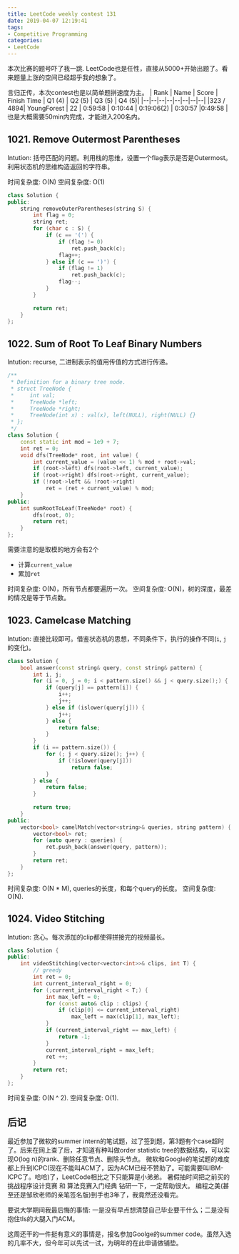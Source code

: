 ```yaml
---
title: LeetCode weekly contest 131
date: 2019-04-07 12:19:41
tags:
- Competitive Programming
categories:
- LeetCode
---
```


本次比赛的题号吓了我一跳. LeetCode也是任性，直接从5000+开始出题了。看来题量上涨的空间已经超乎我的想象了。

言归正传，本次contest也是以简单题拼速度为主。
| Rank |	Name |	Score |	Finish Time | 	Q1 (4) |	Q2 (5) |	Q3 (5) |	Q4 (5)|
|--|--|--|--|--|--|--|--|
|323 / 4894|	YoungForest |	22 | 	0:59:58	 | 0:10:44 | 0:19:06(2) |	0:30:57 |0:49:58 |
也是大概需要50min内完成，才能进入200名内。

## 1021. Remove Outermost Parentheses

Intution:
括号匹配的问题。利用栈的思维，设置一个flag表示是否是Outermost。利用状态机的思维构造返回的字符串。

时间复杂度: O(N)
空间复杂度: O(1)

```cpp
class Solution {
public:
    string removeOuterParentheses(string S) {
        int flag = 0;
        string ret;
        for (char c : S) {
            if (c == '(') {
                if (flag != 0)
                    ret.push_back(c);
                flag++;
            } else if (c == ')') {
                if (flag != 1)
                    ret.push_back(c);
                flag--;
            }
        }
        
        return ret;
    }
};
```

## 1022. Sum of Root To Leaf Binary Numbers

Intution:
recurse, 二进制表示的值用传值的方式进行传递。

```cpp
/**
 * Definition for a binary tree node.
 * struct TreeNode {
 *     int val;
 *     TreeNode *left;
 *     TreeNode *right;
 *     TreeNode(int x) : val(x), left(NULL), right(NULL) {}
 * };
 */
class Solution {
    const static int mod = 1e9 + 7;
    int ret = 0;
    void dfs(TreeNode* root, int value) {
        int current_value = (value << 1) % mod + root->val;
        if (root->left) dfs(root->left, current_value);
        if (root->right) dfs(root->right, current_value);
        if (!root->left && !root->right)
            ret = (ret + current_value) % mod;
    }
public:
    int sumRootToLeaf(TreeNode* root) {
        dfs(root, 0);
        return ret;
    }
};
```

需要注意的是取模的地方会有2个
- 计算`current_value`
- 累加`ret`

时间复杂度: O(N)，所有节点都要遍历一次。
空间复杂度: O(N)，树的深度，最差的情况是等于节点数。

## 1023. Camelcase Matching

Intution:
直接比较即可。借鉴状态机的思想，不同条件下，执行的操作不同(`i`, `j`的变化)。

```cpp
class Solution {
    bool answer(const string& query, const string& pattern) {
        int i, j;
        for (i = 0, j = 0; i < pattern.size() && j < query.size();) {
            if (query[j] == pattern[i]) {
                i++;
                j++;
            } else if (islower(query[j])) {
                j++;
            } else {
                return false;
            }
        }
        if (i == pattern.size()) {
            for (; j < query.size(); j++) {
                if (!islower(query[j]))
                    return false;
            }
        } else {
            return false;
        }
        
        return true;
    }
public:
    vector<bool> camelMatch(vector<string>& queries, string pattern) {
        vector<bool> ret;
        for (auto query : queries) {
            ret.push_back(answer(query, pattern));
        }
        return ret;
    }
};
```

时间复杂度: O(N * M), queries的长度，和每个query的长度。
空间复杂度: O(N).

## 1024. Video Stitching

Intution:
贪心。每次添加的clip都使得拼接完的视频最长。

```cpp
class Solution {
public:
    int videoStitching(vector<vector<int>>& clips, int T) {
        // greedy
        int ret = 0;
        int current_interval_right = 0;
        for (;current_interval_right < T;) {
            int max_left = 0;
            for (const auto& clip : clips) {
                if (clip[0] <= current_interval_right)
                    max_left = max(clip[1], max_left);
            }
            if (current_interval_right == max_left) {
                return -1;
            }
            current_interval_right = max_left;
            ret ++;
        }
        return ret;
    }
};
```

时间复杂度: O(N ^ 2).
空间复杂度: O(1).

## 后记

最近参加了微软的summer intern的笔试题，过了签到题，第3题有个case超时了。后来在网上查了后，才知道有种叫做order statistic tree的数据结构，可以实现O(log n)的rank、删除任意节点、删除头节点。
微软和Google的笔试题的难度都上升到ICPC(现在不能叫ACM了，因为ACM已经不赞助了。可能需要叫IBM-ICPC了。哈哈)了，LeetCode相比之下只能算是小弟弟。
暑假抽时间把之前买的 挑战程序设计竞赛 和 算法竞赛入门经典 钻研一下，一定帮助很大。
编程之美(甚至还是邹欣老师的亲笔签名版)到手也3年了，我竟然还没看完。

要说大学期间我最后悔的事情: 一是没有早点想清楚自己毕业要干什么；二是没有抱住tls的大腿入门ACM。

这周还干的一件挺有意义的事情是，报名参加Goolge的summer code。虽然入选的几率不大，但今年可以先试一试，为明年的在此申请做铺垫。
